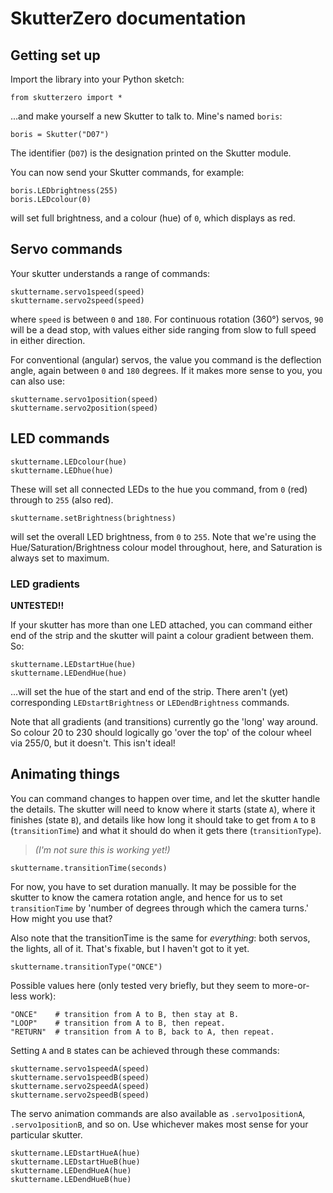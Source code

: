 # SkutterZero documentation

## Getting set up

Import the library into your Python sketch:

    from skutterzero import *

...and make yourself a new Skutter to talk to. Mine's named `boris`:

    boris = Skutter("D07")

The identifier (`D07`) is the designation printed on the Skutter module.

You can now send your Skutter commands, for example:

    boris.LEDbrightness(255)
    boris.LEDcolour(0)

will set full brightness, and a colour (hue) of `0`, which displays as red.

## Servo commands

Your skutter understands a range of commands:

    skuttername.servo1speed(speed)
    skuttername.servo2speed(speed)

where `speed` is between `0` and `180`. For continuous rotation (360°) servos, `90` will be a dead stop, with values either side ranging from slow to full speed in either direction.

For conventional (angular) servos, the value you command is the deflection angle, again between `0` and `180` degrees. If it makes more sense to you, you can also use:

    skuttername.servo1position(speed)
    skuttername.servo2position(speed)

## LED commands

    skuttername.LEDcolour(hue)
    skuttername.LEDhue(hue)

These will set all connected LEDs to the hue you command, from `0` (red) through to `255` (also red).

    skuttername.setBrightness(brightness)

will set the overall LED brightness, from `0` to `255`. Note that we're using the Hue/Saturation/Brightness colour model throughout, here, and Saturation is always set to maximum.

### LED gradients

**UNTESTED!!**

If your skutter has more than one LED attached, you can command either end of the strip and the skutter will paint a colour gradient between them. So:

    skuttername.LEDstartHue(hue)
    skuttername.LEDendHue(hue)

...will set the hue of the start and end of the strip. There aren't (yet) corresponding `LEDstartBrightness` or `LEDendBrightness` commands.

Note that all gradients (and transitions) currently go the 'long' way around. So colour 20 to 230 should logically go 'over the top' of the colour wheel via 255/0, but it doesn't. This isn't ideal! 

## Animating things

You can command changes to happen over time, and let the skutter handle the details. The skutter will need to know where it starts (state `A`), where it finishes (state `B`), and details like how long it should take to get from `A` to `B` (`transitionTime`) and what it should do when it gets there (`transitionType`).

> *(I'm not sure this is working yet!)*

    skuttername.transitionTime(seconds)


For now, you have to set duration manually. It may be possible for the skutter to know the camera rotation angle, and hence for us to set `transitionTime` by 'number of degrees through which the camera turns.' How might you use that?

Also note that the transitionTime is the same for *everything*: both servos, the lights, all of it. That's fixable, but I haven't got to it yet.

    skuttername.transitionType("ONCE")

Possible values here (only tested very briefly, but they seem to more-or-less work):

    "ONCE"    # transition from A to B, then stay at B.
    "LOOP"    # transition from A to B, then repeat.
    "RETURN"  # transition from A to B, back to A, then repeat.

Setting `A` and `B` states can be achieved through these commands:

    skuttername.servo1speedA(speed)
    skuttername.servo1speedB(speed)
    skuttername.servo2speedA(speed)
    skuttername.servo2speedB(speed)

The servo animation commands are also available as `.servo1positionA`, `.servo1positionB`, and so on. Use whichever makes most sense for your particular skutter.

    skuttername.LEDstartHueA(hue)
    skuttername.LEDstartHueB(hue)
    skuttername.LEDendHueA(hue)
    skuttername.LEDendHueB(hue)


